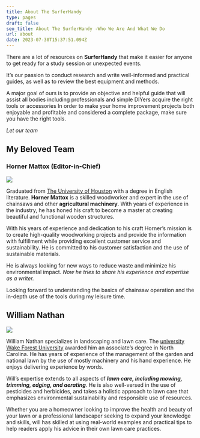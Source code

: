 ```yaml
---
title: About The SurferHandy
type: pages
draft: false
seo_title: About The SurferHandy -Who We Are And What We Do
url: about
date: 2023-07-30T15:37:51.094Z
---
```

There are a lot of resources on **SurferHandy** that make it easier for anyone to get ready for a study session or unexpected events.

It’s our passion to conduct research and write well-informed and practical guides, as well as to review the best equipment and methods.

A major goal of ours is to provide an objective and helpful guide that will assist all bodies including professionals and simple DIYers acquire the right tools or accessories In order to make your home improvement projects both enjoyable and profitable and considered a complete package, make sure you have the right tools.

*Let our team*

## My Beloved Team

### Horner Mattox **(Editor-in-Chief)**

![](/uploads/staff-surferhandy.png)

Graduated from [The University of Houston](https://www.uh.edu/) with a degree in English literature. **Horner Mattox** is a skilled woodworker and expert in the use of chainsaws and other **agricultural machinery**. With years of experience in the industry, he has honed his craft to become a master at creating beautiful and functional wooden structures.

With his years of experience and dedication to his craft Horner’s mission is to create high-quality woodworking projects and provide the information with fulfillment while providing excellent customer service and sustainability. He is committed to his customer satisfaction and the use of sustainable materials.

He is always looking for new ways to reduce waste and minimize his environmental impact. *Now he tries to share his experience and expertise as a writer.*

Looking forward to understanding the basics of chainsaw operation and the in-depth use of the tools during my leisure time.

## William Nathan

![](/uploads/will.jpg)

William Nathan specializes in landscaping and lawn care. The [university Wake Forest University](https://www.wfu.edu/) awarded him an associate’s degree in North Carolina. He has years of experience of the management of the garden and national lawn by the use of mostly machinery and his hand experience. He enjoys delivering experience by words.

Will’s expertise extends to all aspects of ***lawn care, including mowing, trimming, edging, and aerating***. He is also well-versed in the use of pesticides and herbicides, and takes a holistic approach to lawn care that emphasizes environmental sustainability and responsible use of resources.

Whether you are a homeowner looking to improve the health and beauty of your lawn or a professional landscaper seeking to expand your knowledge and skills, will has skilled at using real-world examples and practical tips to help readers apply his advice in their own lawn care practices.